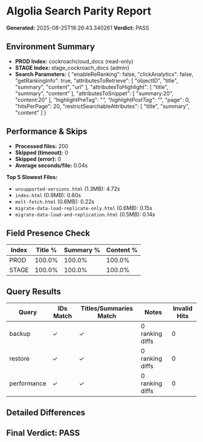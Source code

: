# Algolia Search Parity Report

**Generated:** 2025-08-25T18:26:43.340261
**Verdict:** PASS

## Environment Summary

- **PROD Index:** cockroachcloud_docs (read-only)
- **STAGE Index:** stage_cockroach_docs (admin)
- **Search Parameters:** {
  "enableReRanking": false,
  "clickAnalytics": false,
  "getRankingInfo": true,
  "attributesToRetrieve": [
    "objectID",
    "title",
    "summary",
    "content",
    "url"
  ],
  "attributesToHighlight": [
    "title",
    "summary",
    "content"
  ],
  "attributesToSnippet": [
    "summary:20",
    "content:20"
  ],
  "highlightPreTag": "<em>",
  "highlightPostTag": "</em>",
  "page": 0,
  "hitsPerPage": 20,
  "restrictSearchableAttributes": [
    "title",
    "summary",
    "content"
  ]
}

## Performance & Skips

- **Processed files:** 200
- **Skipped (timeout):** 0
- **Skipped (error):** 0
- **Average seconds/file:** 0.04s

**Top 5 Slowest Files:**
- `unsupported-versions.html` (1.3MB): 4.72s
- `index.html` (0.9MB): 0.80s
- `molt-fetch.html` (0.6MB): 0.22s
- `migrate-data-load-replicate-only.html` (0.6MB): 0.15s
- `migrate-data-load-and-replication.html` (0.5MB): 0.14s

## Field Presence Check

| Index | Title % | Summary % | Content % |
|-------|---------|-----------|----------|
| PROD | 100.0% | 100.0% | 100.0% |
| STAGE | 100.0% | 100.0% | 100.0% |

## Query Results

| Query | IDs Match | Titles/Summaries Match | Notes | Invalid Hits |
|-------|-----------|----------------------|-------|-------------|
| backup | ✓ | ✓ | 0 ranking diffs | 0 |
| restore | ✓ | ✓ | 0 ranking diffs | 0 |
| performance | ✓ | ✓ | 0 ranking diffs | 0 |

## Detailed Differences

## Final Verdict: PASS

